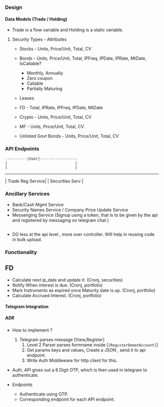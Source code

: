 ### Design

#### Data Models  (Trade / Holding) 
* Trade is a flow variable and Holding is a static variable. 

1. Security Types - Attributes 
    * Stocks - Units, Price/Unit, Total, CV
    * Bonds - Units, Price/Unit, Total, IPFreq, IPDate, IPRate, MtDate, IsCallable?
        * Monthly, Annually
        * Zero coupon
        * Callable
        * Partially Maturing

    * Leases 
    * FD - Total, IPRate, IPFreq, IPDate, MtDate
    * Crypto - Units, Price/Unit, Total, CV
    * MF - Units, Price/Unit, Total, CV
    * Unlisted Govt Bonds - Units, Price/Unit, Total, CV


### API Endpoints

    ----------|User|-----------------
    |                               |
    |                               |
____________________        ___________________
| Trade Reg Service|        | Securities Serv   |






### Ancillary Services
* Bank/Cash Mgmt Service
* Security Names Service / Company Price Update Service
* Messenging Service (Signup using a token, that is to be given by the api and registered by messaging on telegram chat.)



##
* DO less at the api level , more over controller. WIll help in reusing code in bulk upload.


### Functionality
## FD 
* Calculate next ip_date and update it. (Cronj, securities)
* Notify When interest is due.  (Cronj, portfolio)
* Mark Instruments as expired once Maturity date is up. (Cronj, portfolio)
* Calculate Accrued Interest.   (Cronj, portfolio)



#### Telegram Integration
##### ADR
* How to implement ? 
    1. Telegram parses message [View,Register]
        1. Level 2 Parser parses formname inside [`[RegisterDematAccount]`]
        2. Get params keys and values, Create a JSON , send it to api endpoint. 
        3. Write Auth Middleware for http client for this. 

* Auth, API gives out a 6 Digit OTP, which is then used in telegram to authenticate.

* Endpoints
    * Authenticate using OTP.
    * Corresponding endpoint for each API endpoint. 

